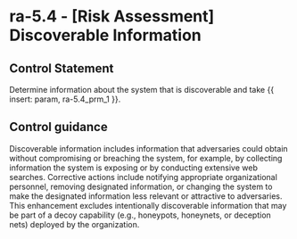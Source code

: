 # ra-5.4 - \[Risk Assessment\] Discoverable Information

## Control Statement

Determine information about the system that is discoverable and take {{ insert: param, ra-5.4_prm_1 }}.

## Control guidance

Discoverable information includes information that adversaries could obtain without compromising or breaching the system, for example, by collecting information the system is exposing or by conducting extensive web searches. Corrective actions include notifying appropriate organizational personnel, removing designated information, or changing the system to make the designated information less relevant or attractive to adversaries. This enhancement excludes intentionally discoverable information that may be part of a decoy capability (e.g., honeypots, honeynets, or deception nets) deployed by the organization.
